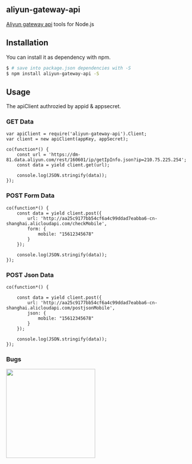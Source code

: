 ## aliyun-gateway-api
[Aliyun gateway api](https://www.aliyun.com/product/apigateway) tools for Node.js


## Installation

You can install it as dependency with npm.

```sh
$ # save into package.json dependencies with -S
$ npm install aliyun-gateway-api -S
```

## Usage

The apiClient authrozied by appid & appsecret.


### GET Data 

```
var apiClient = require('aliyun-gateway-api').Client;
var client = new apiClient(appKey, appSecret);

co(function*() {
    const url = 'https://dm-81.data.aliyun.com/rest/160601/ip/getIpInfo.json?ip=210.75.225.254';
    const data = yield client.get(url);

    console.log(JSON.stringify(data));
});

```
### POST Form Data 

```
co(function*() {
    const data = yield client.post({
        url: 'http://aa25c9177bb54cf6a4c99ddad7eabba6-cn-shanghai.alicloudapi.com/checkMobile',
        form: {
            mobile: "15612345678"
        }
    });

    console.log(JSON.stringify(data));
});

```
### POST Json Data 

```
co(function*() {

    const data = yield client.post({
        url: 'http://aa25c9177bb54cf6a4c99ddad7eabba6-cn-shanghai.alicloudapi.com/postjsonMobile',
        json: {
            mobile: "15612345678"
        }
    });

    console.log(JSON.stringify(data));
});
```

### Bugs

<img src='https://raw.githubusercontent.com/wongxming/dtalkNodejs/master/wongxming.jpg' width="240" height="240" />